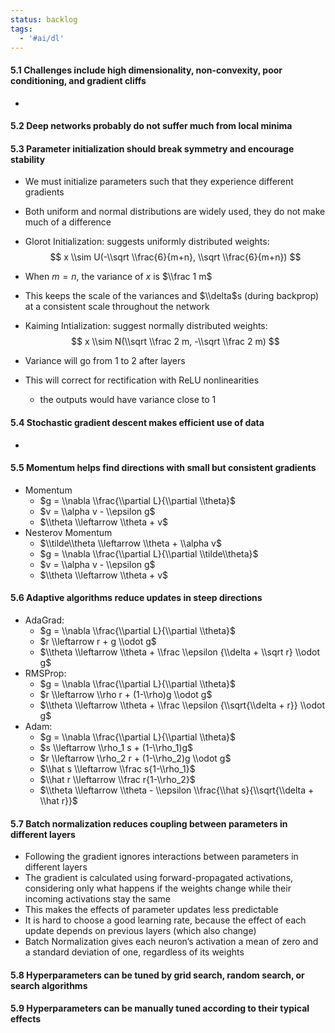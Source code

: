 ```yaml
---
status: backlog
tags:
  - '#ai/dl'
---
```


#### 5.1 Challenges include high dimensionality, non-convexity, poor conditioning, and gradient cliffs

-

#### 5.2 Deep networks probably do not suffer much from local minima

#### 5.3 Parameter initialization should break symmetry and encourage stability

- We must initialize parameters such that they experience different gradients

- Both uniform and normal distributions are widely used, they do not make much of a difference

- Glorot Initialization: suggests uniformly distributed weights:
  $$
  x \\sim U(-\\sqrt \\frac{6}{m+n}, \\sqrt \\frac{6}{m+n})
  $$

- When $m=n$, the variance of $x$ is $\\frac 1 m$

- This keeps the scale of the variances and $\\delta$s (during backprop) at a consistent scale throughout the network

- Kaiming Intialization: suggest normally distributed weights:
  $$
  x \\sim N(\\sqrt \\frac 2 m, -\\sqrt \\frac 2 m)
  $$

- Variance will go from 1 to 2 after layers

- This will correct for rectification with ReLU nonlinearities

  - the outputs would have variance close to 1

#### 5.4 Stochastic gradient descent makes efficient use of data

-

#### 5.5 Momentum helps find directions with small but consistent gradients

- Momentum
  - $g = \\nabla \\frac{\\partial L}{\\partial \\theta}$
  - $v = \\alpha v - \\epsilon g$
  - $\\theta \\leftarrow \\theta + v$
- Nesterov Momentum
  - $\\tilde\\theta \\leftarrow \\theta + \\alpha v$
  - $g = \\nabla \\frac{\\partial L}{\\partial \\tilde\\theta}$
  - $v = \\alpha v - \\epsilon g$
  - $\\theta \\leftarrow \\theta + v$

#### 5.6 Adaptive algorithms reduce updates in steep directions

- AdaGrad:
  - $g = \\nabla \\frac{\\partial L}{\\partial \\theta}$
  - $r \\leftarrow r + g \\odot g$
  - $\\theta \\leftarrow \\theta + \\frac \\epsilon {\\delta + \\sqrt r} \\odot g$
- RMSProp:
  - $g = \\nabla \\frac{\\partial L}{\\partial \\theta}$
  - $r \\leftarrow \\rho r + (1-\\rho)g \\odot g$
  - $\\theta \\leftarrow \\theta + \\frac \\epsilon {\\sqrt{\\delta + r}} \\odot g$
- Adam:
  - $g = \\nabla \\frac{\\partial L}{\\partial \\theta}$
  - $s \\leftarrow \\rho_1 s + (1-\\rho_1)g$
  - $r \\leftarrow \\rho_2 r + (1-\\rho_2)g \\odot g$
  - $\\hat s \\leftarrow \\frac s{1-\\rho_1}$
  - $\\hat r \\leftarrow \\frac r{1-\\rho_2}$
  - $\\theta \\leftarrow \\theta - \\epsilon \\frac{\\hat s}{\\sqrt{\\delta + \\hat r}}$

#### 5.7 Batch normalization reduces coupling between parameters in different layers

- Following the gradient ignores interactions between parameters in different layers
- The gradient is calculated using forward-propagated activations, considering only what happens if the weights change while their incoming activations stay the same
- This makes the effects of parameter updates less predictable
- It is hard to choose a good learning rate, because the effect of each update depends on previous layers (which also change)
- Batch Normalization gives each neuron’s activation a mean of zero and a standard deviation of one, regardless of its weights

#### 5.8 Hyperparameters can be tuned by grid search, random search, or search algorithms

#### 5.9 Hyperparameters can be manually tuned according to their typical effects
